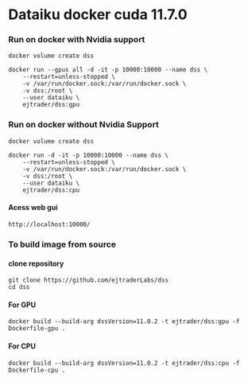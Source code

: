 # Dataiku docker cuda 11.7.0


### Run on docker with Nvidia support


```
docker volume create dss

docker run --gpus all -d -it -p 10000:10000 --name dss \
    --restart=unless-stopped \
    -v /var/run/docker.sock:/var/run/docker.sock \
    -v dss:/root \
    --user dataiku \
    ejtrader/dss:gpu

```

### Run on docker without Nvidia Support



```
docker volume create dss

docker run -d -it -p 10000:10000 --name dss \
    --restart=unless-stopped \
    -v /var/run/docker.sock:/var/run/docker.sock \
    -v dss:/root \
    --user dataiku \
    ejtrader/dss:cpu

```

#### Acess web gui

```
http://localhost:10000/

```


### To build image from source

#### clone repository

```
git clone https://github.com/ejtraderLabs/dss
cd dss
```

#### For GPU
```
docker build --build-arg dssVersion=11.0.2 -t ejtrader/dss:gpu -f Dockerfile-gpu .

```

#### For CPU

```
docker build --build-arg dssVersion=11.0.2 -t ejtrader/dss:cpu -f Dockerfile-cpu .

```